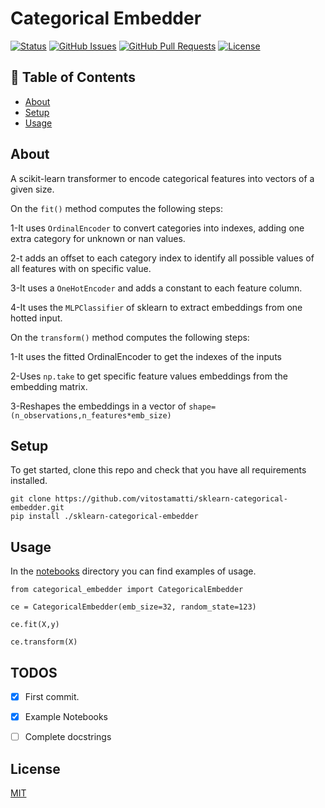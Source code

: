 # Categorical Embedder

[![Status](https://img.shields.io/badge/status-active-success.svg)]()
[![GitHub Issues](https://img.shields.io/github/issues/vitostamatti/sklearn-categorical-embedder.svg)](https://github.com/vitostamatti/sklearn-categorical-embedder/issues)
[![GitHub Pull Requests](https://img.shields.io/github/issues-pr/vitostamatti/sklearn-categorical-embedder.svg)](https://github.com/vitostamatti/sklearn-categorical-embedder/pulls)
[![License](https://img.shields.io/badge/license-MIT-blue.svg)](/LICENSE)



## 📝 Table of Contents

- [About](#about)
- [Setup](#setup)
- [Usage](#usage)


## About <a name = "about"></a>

A scikit-learn transformer to encode categorical features into vectors of a given size.


On the ``fit()`` method computes the following steps:

1-It uses ``OrdinalEncoder`` to convert categories into indexes, adding one
extra category for unknown or nan values.

2-t adds an offset to each category index to identify all possible
values of all features with on specific value.

3-It uses a ``OneHotEncoder`` and adds a constant to each feature column.

4-It uses the ``MLPClassifier`` of sklearn to extract embeddings from
one hotted input.

On the ``transform()`` method computes the following steps:

1-It uses the fitted OrdinalEncoder to get the indexes of the inputs

2-Uses ``np.take`` to get specific feature values embeddings from the embedding matrix.

3-Reshapes the embeddings in a vector of ``shape=(n_observations,n_features*emb_size)``

## Setup <a name = "setup"></a>

To get started, clone this repo and check that you have all requirements installed.

```
git clone https://github.com/vitostamatti/sklearn-categorical-embedder.git
pip install ./sklearn-categorical-embedder
``` 

## Usage <a name = "usage"></a>

In the [notebooks](/notebooks/) directory you can find examples of usage.

```
from categorical_embedder import CategoricalEmbedder

ce = CategoricalEmbedder(emb_size=32, random_state=123)

ce.fit(X,y)

ce.transform(X)
```



## TODOS

- [X] First commit.
- [X] Example Notebooks
- [ ] Complete docstrings



## License

[MIT](LICENSE.txt)